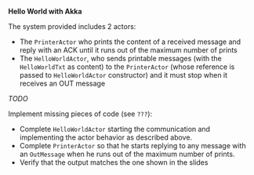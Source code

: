 **Hello World with Akka**

The system provided includes 2 actors:
* The `PrinterActor` who prints the content of a received message and reply with an ACK until it runs out of the maximum number of prints
* The `HelloWorldActor`, who sends printable messages (with the `HelloWorldTxt` as content) to the `PrinterActor` (whose reference is passed to `HelloWorldActor` constructor) and it must stop when it receives an OUT message
  
_TODO_

Implement missing pieces of code (see `???`):
* Complete `HelloWorldActor` starting the communication and implementing the actor behavior as described above.
* Complete `PrinterActor` so that he starts replying to any message with an `OutMessage` when he runs out of the maximum number of prints.
* Verify that the output matches the one shown in the slides 

